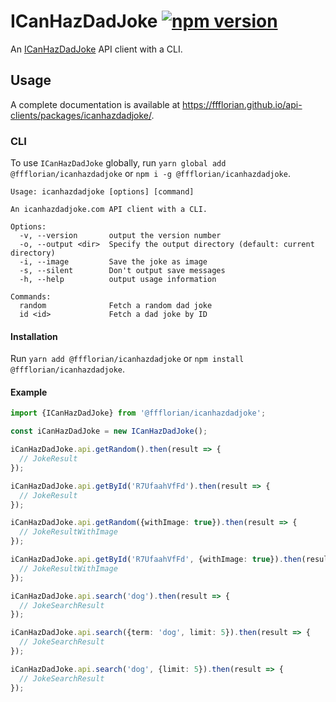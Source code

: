 # ICanHazDadJoke [![npm version](https://img.shields.io/npm/v/@ffflorian/icanhazdadjoke.svg)](https://www.npmjs.com/package/@ffflorian/icanhazdadjoke)

An [ICanHazDadJoke](https://icanhazdadjoke.com) API client with a CLI.

## Usage

A complete documentation is available at https://ffflorian.github.io/api-clients/packages/icanhazdadjoke/.

### CLI

To use `ICanHazDadJoke` globally, run `yarn global add @ffflorian/icanhazdadjoke` or `npm i -g @ffflorian/icanhazdadjoke`.

```
Usage: icanhazdadjoke [options] [command]

An icanhazdadjoke.com API client with a CLI.

Options:
  -v, --version       output the version number
  -o, --output <dir>  Specify the output directory (default: current directory)
  -i, --image         Save the joke as image
  -s, --silent        Don't output save messages
  -h, --help          output usage information

Commands:
  random              Fetch a random dad joke
  id <id>             Fetch a dad joke by ID
```

#### Installation

Run `yarn add @ffflorian/icanhazdadjoke` or `npm install @ffflorian/icanhazdadjoke`.

#### Example

```ts
import {ICanHazDadJoke} from '@ffflorian/icanhazdadjoke';

const iCanHazDadJoke = new ICanHazDadJoke();

iCanHazDadJoke.api.getRandom().then(result => {
  // JokeResult
});

iCanHazDadJoke.api.getById('R7UfaahVfFd').then(result => {
  // JokeResult
});

iCanHazDadJoke.api.getRandom({withImage: true}).then(result => {
  // JokeResultWithImage
});

iCanHazDadJoke.api.getById('R7UfaahVfFd', {withImage: true}).then(result => {
  // JokeResultWithImage
});

iCanHazDadJoke.api.search('dog').then(result => {
  // JokeSearchResult
});

iCanHazDadJoke.api.search({term: 'dog', limit: 5}).then(result => {
  // JokeSearchResult
});

iCanHazDadJoke.api.search('dog', {limit: 5}).then(result => {
  // JokeSearchResult
});
```
